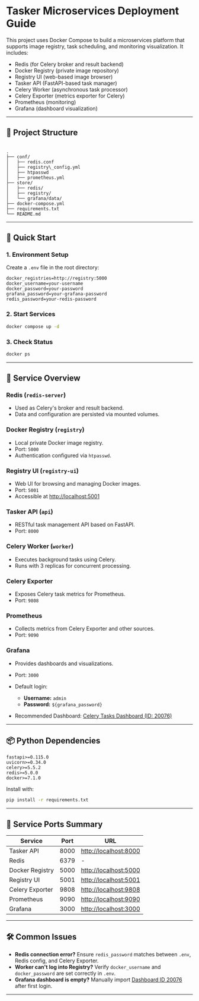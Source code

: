 # Tasker Microservices Deployment Guide

This project uses Docker Compose to build a microservices platform that supports image registry, task scheduling, and monitoring visualization. It includes:

- Redis (for Celery broker and result backend)
- Docker Registry (private image repository)
- Registry UI (web-based image browser)
- Tasker API (FastAPI-based task manager)
- Celery Worker (asynchronous task processor)
- Celery Exporter (metrics exporter for Celery)
- Prometheus (monitoring)
- Grafana (dashboard visualization)

---

## 📁 Project Structure

```

.
├── conf/
│   ├── redis.conf
│   ├── registry\_config.yml
│   ├── htpasswd
│   ├── prometheus.yml
├── store/
│   ├── redis/
│   ├── registry/
│   └── grafana/data/
├── docker-compose.yml
├── requirements.txt
└── README.md

````

---

## 🚀 Quick Start

### 1. Environment Setup

Create a `.env` file in the root directory:

```env
docker_registries=http://registry:5000
docker_username=your-username
docker_password=your-password
grafana_password=your-grafana-password
redis_password=your-redis-password
````

### 2. Start Services

```bash
docker compose up -d
```

### 3. Check Status

```bash
docker ps
```

---

## 🧩 Service Overview

### Redis (`redis-server`)

* Used as Celery's broker and result backend.
* Data and configuration are persisted via mounted volumes.

### Docker Registry (`registry`)

* Local private Docker image registry.
* Port: `5000`
* Authentication configured via `htpasswd`.

### Registry UI (`registry-ui`)

* Web UI for browsing and managing Docker images.
* Port: `5001`
* Accessible at [http://localhost:5001](http://localhost:5001)

### Tasker API (`api`)

* RESTful task management API based on FastAPI.
* Port: `8000`

### Celery Worker (`worker`)

* Executes background tasks using Celery.
* Runs with 3 replicas for concurrent processing.

### Celery Exporter

* Exposes Celery task metrics for Prometheus.
* Port: `9808`

### Prometheus

* Collects metrics from Celery Exporter and other sources.
* Port: `9090`

### Grafana

* Provides dashboards and visualizations.
* Port: `3000`
* Default login:

  * **Username:** `admin`
  * **Password:** `${grafana_password}`
* Recommended Dashboard: [Celery Tasks Dashboard (ID: 20076)](https://grafana.com/grafana/dashboards/20076/)

---

## 📦 Python Dependencies

```text
fastapi>=0.115.0
uvicorn>=0.34.0
celery>=5.5.2
redis>=5.0.0
docker>=7.1.0
```

Install with:

```bash
pip install -r requirements.txt
```

---

## 🔗 Service Ports Summary

| Service         | Port | URL                                            |
| --------------- | ---- | ---------------------------------------------- |
| Tasker API      | 8000 | [http://localhost:8000](http://localhost:8000) |
| Redis           | 6379 | -                                              |
| Docker Registry | 5000 | [http://localhost:5000](http://localhost:5000) |
| Registry UI     | 5001 | [http://localhost:5001](http://localhost:5001) |
| Celery Exporter | 9808 | [http://localhost:9808](http://localhost:9808) |
| Prometheus      | 9090 | [http://localhost:9090](http://localhost:9090) |
| Grafana         | 3000 | [http://localhost:3000](http://localhost:3000) |

---

## 🛠 Common Issues

* **Redis connection error?** Ensure `redis_password` matches between `.env`, Redis config, and Celery Exporter.
* **Worker can't log into Registry?** Verify `docker_username` and `docker_password` are set correctly in `.env`.
* **Grafana dashboard is empty?** Manually import [Dashboard ID 20076](https://grafana.com/grafana/dashboards/20076/) after first login.

---

